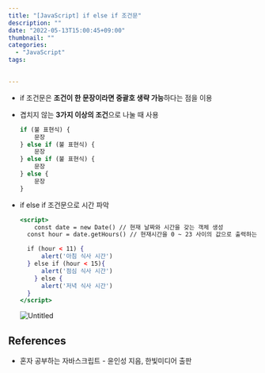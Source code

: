 ```yaml
---
title: "[JavaScript] if else if 조건문"
description: ""
date: "2022-05-13T15:00:45+09:00"
thumbnail: ""
categories:
  - "JavaScript"
tags:
 

---
```

<!--more-->

- if 조건문은 **조건이 한 문장이라면 중괄호 생략 가능**하다는 점을 이용
- 겹치지 않는 **3가지 이상의 조건**으로 나눌 때 사용
    
    ```jsx
    if (불 표현식) {
    	문장
    } else if (불 표현식) {
    	문장
    } else if (불 표현식) {
    	문장
    } else {
    	문장
    }
    ```
    
- if else if 조건문으로 시간 파악
    
    ```jsx
    <script>
    	const date = new Date() // 현재 날짜와 시간을 갖는 객체 생성
      const hour = date.getHours() // 현재시간을 0 ~ 23 사이의 값으로 출력하는 메소드
    
      if (hour < 11) {
    	  alert('아침 식사 시간')
      } else if (hour < 15){
    	  alert('점심 식사 시간')
    	} else {
    	  alert('저녁 식사 시간')
      }
    </script>
    ```
    
    ![Untitled](/images/lang_javascript/study/JavaScript_if_else_if_조건문/Untitled.png)
    

## References

- 혼자 공부하는 자바스크립트 - 윤인성 지음, 한빛미디어 출판